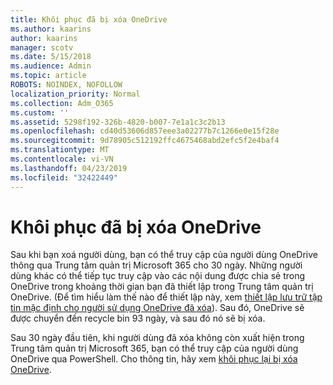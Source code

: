 ```yaml
---
title: Khôi phục đã bị xóa OneDrive
ms.author: kaarins
author: kaarins
manager: scotv
ms.date: 5/15/2018
ms.audience: Admin
ms.topic: article
ROBOTS: NOINDEX, NOFOLLOW
localization_priority: Normal
ms.collection: Adm_O365
ms.custom: ''
ms.assetid: 5298f192-326b-4820-b007-7e1a1c3c2b13
ms.openlocfilehash: cd40d53606d857eee3a02277b7c1266e0e15f28e
ms.sourcegitcommit: 9d78905c512192ffc4675468abd2efc5f2e4baf4
ms.translationtype: MT
ms.contentlocale: vi-VN
ms.lasthandoff: 04/23/2019
ms.locfileid: "32422449"
---
```

# <a name="restore-a-deleted-onedrive"></a>Khôi phục đã bị xóa OneDrive

Sau khi bạn xoá người dùng, bạn có thể truy cập của người dùng OneDrive thông qua Trung tâm quản trị Microsoft 365 cho 30 ngày. Những người dùng khác có thể tiếp tục truy cập vào các nội dung được chia sẻ trong OneDrive trong khoảng thời gian bạn đã thiết lập trong Trung tâm quản trị OneDrive. (Để tìm hiểu làm thế nào để thiết lập này, xem [thiết lập lưu trữ tập tin mặc định cho người sử dụng OneDrive đã xóa](https://go.microsoft.com/fwlink/?linkid=874267)). Sau đó, OneDrive sẽ được chuyển đến recycle bin 93 ngày, và sau đó nó sẽ bị xóa.
  
Sau 30 ngày đầu tiên, khi người dùng đã xóa không còn xuất hiện trong Trung tâm quản trị Microsoft 365, bạn có thể truy cập của người dùng OneDrive qua PowerShell. Cho thông tin, hãy xem [khôi phục lại bị xóa OneDrive](https://go.microsoft.com/fwlink/?linkid=874269).
  

